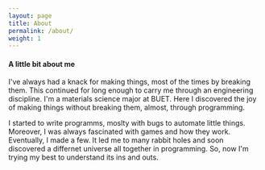 ```yaml
---
layout: page
title: About
permalink: /about/
weight: 1
---
```


#### **A little bit about me**
I've always had a knack for making things, most of the times by breaking them. This continued for long enough to carry me through an engineering discipline. I'm a materials science major at BUET. Here I discovered the joy of making things without breaking them, almost, through programming. 

I started to write programms, moslty with bugs to automate little things. Moreover, I was always fascinated with games and how they work. Eventually, I made a few. It led me to many rabbit holes and soon discovered a differnet universe all together in programming. So, now I'm trying my best to understand its ins and outs.

<!-- <h6 style="color: #fff">
    📃 <a href="https://drive.google.com/open?id=1VaLFWxw76L5tQ-dMLTVog0GxQH-FU8Og" target="_blank">
    Here is my resume</a> 
</h6> -->

